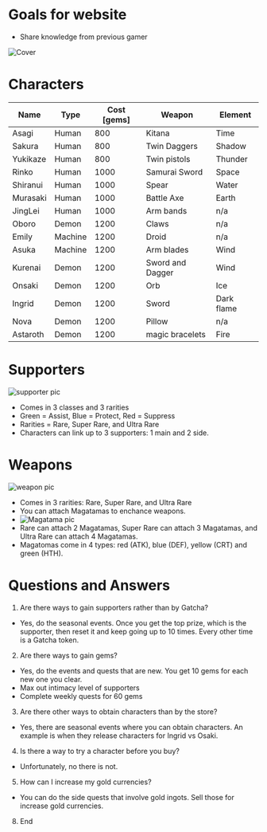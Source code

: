 # Goals for website
- Share knowledge from previous gamer

![Cover](https://external-content.duckduckgo.com/iu/?u=https%3A%2F%2Ftse1.mm.bing.net%2Fth%3Fid%3DOIP.1C2JmUMdAnf9UEs8ZP9RWAHaEn%26pid%3DApi&f=1)

# Characters

Name | Type | Cost [gems] | Weapon | Element
--- | --- | --- | --- | --- |
Asagi | Human | 800 | Kitana | Time
Sakura | Human | 800 | Twin Daggers | Shadow
Yukikaze | Human | 800 | Twin pistols | Thunder
Rinko | Human | 1000 | Samurai Sword | Space
Shiranui | Human | 1000 | Spear | Water
Murasaki | Human | 1000 | Battle Axe | Earth
JingLei | Human | 1000 | Arm bands | n/a
Oboro | Demon | 1200 | Claws | n/a
Emily | Machine | 1200 | Droid | n/a
Asuka | Machine | 1200 | Arm blades | Wind
Kurenai | Demon | 1200 | Sword and Dagger | Wind
Onsaki | Demon | 1200 | Orb | Ice
Ingrid | Demon | 1200 | Sword | Dark flame
Nova | Demon | 1200 | Pillow | n/a
Astaroth | Demon | 1200 | magic bracelets | Fire


# Supporters
![supporter pic](https://external-content.duckduckgo.com/iu/?u=https%3A%2F%2Ftse4.explicit.bing.net%2Fth%3Fid%3DOIP.o_nE7M-o0K73wkjtTl0tSAHaDV%26pid%3DApi&f=1)
- Comes in 3 classes and 3 rarities
- Green = Assist, Blue = Protect, Red = Suppress
- Rarities = Rare, Super Rare, and Ultra Rare
- Characters can link up to 3 supporters: 1 main and 2 side.


# Weapons
![weapon pic](https://external-content.duckduckgo.com/iu/?u=https%3A%2F%2Ftse2.mm.bing.net%2Fth%3Fid%3DOIP.KoiNruTgbfUcjfOShtOOZgHaEK%26pid%3DApi&f=1)
- Comes in 3 rarities: Rare, Super Rare, and Ultra Rare
- You can attach Magatamas to enchance weapons.
- ![Magatama pic](https://encrypted-tbn0.gstatic.com/images?q=tbn:ANd9GcSW8sN8h_s7J3iqOc746-DeknK6CbywfdPSaQ&usqp=CAU)
- Rare can attach 2 Magatamas, Super Rare can attach 3 Magatamas, and Ultra Rare can attach 4 Magatamas.
- Magatomas come in 4 types: red (ATK), blue (DEF), yellow (CRT) and green (HTH).

# Questions and Answers
1. Are there ways to gain supporters rather than by Gatcha?
- Yes, do the seasonal events. Once you get the top prize, which is the supporter, then reset it and keep going up to 10 times. Every other time is a Gatcha token.

2. Are there ways to gain gems?
- Yes, do the events and quests that are new. You get 10 gems for each new one you clear.
- Max out intimacy level of supporters
- Complete weekly quests for 60 gems

3. Are there other ways to obtain characters than by the store?
- Yes, there are seasonal events where you can obtain characters. An example is when they release characters for Ingrid vs Osaki.

4. Is there a way to try a character before you buy?
- Unfortunately, no there is not.

5. How can I increase my gold currencies?
- You can do the side quests that involve gold ingots. Sell those for increase gold currencies.

8. End
